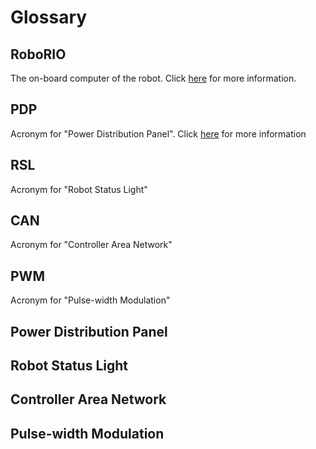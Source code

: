 # Glossary

## RoboRIO

The on-board computer of the robot. Click [here](Book/Chapters/1.1.md) for more information.

## PDP

Acronym for "Power Distribution Panel". Click [here](Book/Chapters/1.2.md) for more information

## RSL

Acronym for "Robot Status Light"

## CAN

Acronym for "Controller Area Network"

## PWM

Acronym for "Pulse-width Modulation"

## Power Distribution Panel

## Robot Status Light

## Controller Area Network

## Pulse-width Modulation
